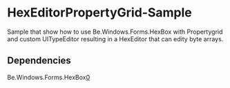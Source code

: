 # HexEditorPropertyGrid-Sample
Sample that show how to use Be.Windows.Forms.HexBox with Propertygrid and custom UITypeEditor resulting in a HexEditor that can edity byte arrays.

Dependencies
--------
Be.Windows.Forms.HexBox[0]

[0]:https://www.nuget.org/packages/Be.Windows.Forms.HexBox/
